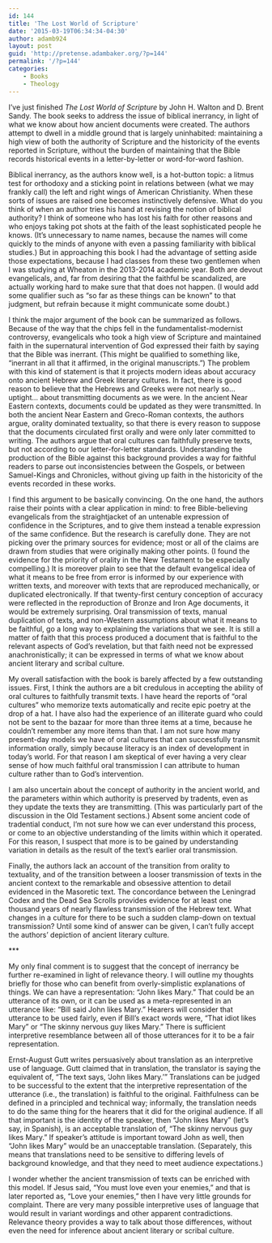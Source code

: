 ```yaml
---
id: 144
title: 'The Lost World of Scripture'
date: '2015-03-19T06:34:34-04:30'
author: adamb924
layout: post
guid: 'http://pretense.adambaker.org/?p=144'
permalink: '/?p=144'
categories:
    - Books
    - Theology
---
```


I’ve just finished *The Lost World of Scripture* by John H. Walton and D. Brent Sandy. The book seeks to address the issue of biblical inerrancy, in light of what we know about how ancient documents were created. The authors attempt to dwell in a middle ground that is largely uninhabited: maintaining a high view of both the authority of Scripture and the historicity of the events reported in Scripture, without the burden of maintaining that the Bible records historical events in a letter-by-letter or word-for-word fashion.

Biblical inerrancy, as the authors know well, is a hot-button topic: a litmus test for orthodoxy and a sticking point in relations between (what we may frankly call) the left and right wings of American Christianity. When these sorts of issues are raised one becomes instinctively defensive. What do you think of when an author tries his hand at revising the notion of biblical authority? I think of someone who has lost his faith for other reasons and who enjoys taking pot shots at the faith of the least sophisticated people he knows. (It’s unnecessary to name names, because the names will come quickly to the minds of anyone with even a passing familiarity with biblical studies.) But in approaching this book I had the advantage of setting aside those expectations, because I had classes from these two gentlemen when I was studying at Wheaton in the 2013-2014 academic year. Both are devout evangelicals, and, far from desiring that the faithful be scandalized, are actually working hard to make sure that that does not happen. (I would add some qualifier such as “so far as these things can be known” to that judgment, but refrain because it might communicate some doubt.)

I think the major argument of the book can be summarized as follows. Because of the way that the chips fell in the fundamentalist-modernist controversy, evangelicals who took a high view of Scripture and maintained faith in the supernatural intervention of God expressed their faith by saying that the Bible was inerrant. (This might be qualified to something like, “inerrant in all that it affirmed, in the original manuscripts.”) The problem with this kind of statement is that it projects modern ideas about accuracy onto ancient Hebrew and Greek literary cultures. In fact, there is good reason to believe that the Hebrews and Greeks were not nearly so… uptight… about transmitting documents as we were. In the ancient Near Eastern contexts, documents could be updated as they were transmitted. In both the ancient Near Eastern and Greco-Roman contexts, the authors argue, orality dominated textuality, so that there is every reason to suppose that the documents circulated first orally and were only later committed to writing. The authors argue that oral cultures can faithfully preserve texts, but not according to our letter-for-letter standards. Understanding the production of the Bible against this background provides a way for faithful readers to parse out inconsistencies between the Gospels, or between Samuel-Kings and Chronicles, without giving up faith in the historicity of the events recorded in these works.

I find this argument to be basically convincing. On the one hand, the authors raise their points with a clear application in mind: to free Bible-believing evangelicals from the straightjacket of an untenable expression of confidence in the Scriptures, and to give them instead a tenable expression of the same confidence. But the research is carefully done. They are not picking over the primary sources for evidence; most or all of the claims are drawn from studies that were originally making other points. (I found the evidence for the priority of orality in the New Testament to be especially compelling.) It is moreover plain to see that the default evangelical idea of what it means to be free from error is informed by our experience with written texts, and moreover with texts that are reproduced mechanically, or duplicated electronically. If that twenty-first century conception of accuracy were reflected in the reproduction of Bronze and Iron Age documents, it would be extremely surprising. Oral transmission of texts, manual duplication of texts, and non-Western assumptions about what it means to be faithful, go a long way to explaining the variations that we see. It is still a matter of faith that this process produced a document that is faithful to the relevant aspects of God’s revelation, but that faith need not be expressed anachronistically; it can be expressed in terms of what we know about ancient literary and scribal culture.

My overall satisfaction with the book is barely affected by a few outstanding issues. First, I think the authors are a bit credulous in accepting the ability of oral cultures to faithfully transmit texts. I have heard the reports of “oral cultures” who memorize texts automatically and recite epic poetry at the drop of a hat. I have also had the experience of an illiterate guard who could not be sent to the bazaar for more than three items at a time, because he couldn’t remember any more items than that. I am not sure how many present-day models we have of oral cultures that can successfully transmit information orally, simply because literacy is an index of development in today’s world. For that reason I am skeptical of ever having a very clear sense of how much faithful oral transmission I can attribute to human culture rather than to God’s intervention.

I am also uncertain about the concept of authority in the ancient world, and the parameters within which authority is preserved by tradents, even as they update the texts they are transmitting. (This was particularly part of the discussion in the Old Testament sections.) Absent some ancient code of tradential conduct, I’m not sure how we can ever understand this process, or come to an objective understanding of the limits within which it operated. For this reason, I suspect that more is to be gained by understanding variation in details as the result of the text’s earlier oral transmission.

Finally, the authors lack an account of the transition from orality to textuality, and of the transition between a looser transmission of texts in the ancient context to the remarkable and obsessive attention to detail evidenced in the Masoretic text. The concordance between the Leningrad Codex and the Dead Sea Scrolls provides evidence for at least one thousand years of nearly flawless transmission of the Hebrew text. What changes in a culture for there to be such a sudden clamp-down on textual transmission? Until some kind of answer can be given, I can’t fully accept the authors’ depiction of ancient literary culture.

\*\*\*

My only final comment is to suggest that the concept of inerrancy be further re-examined in light of relevance theory. I will outline my thoughts briefly for those who can benefit from overly-simplistic explanations of things. We can have a representation: “John likes Mary.” That could be an utterance of its own, or it can be used as a meta-represented in an utterance like: “Bill said John likes Mary.” Hearers will consider that utterance to be used fairly, even if Bill’s exact words were, “That idiot likes Mary” or “The skinny nervous guy likes Mary.” There is sufficient interpretive resemblance between all of those utterances for it to be a fair representation.

Ernst-August Gutt writes persuasively about translation as an interpretive use of language. Gutt claimed that in translation, the translator is saying the equivalent of, “The text says, ‘John likes Mary.’” Translations can be judged to be successful to the extent that the interpretive representation of the utterance (i.e., the translation) is faithful to the original. Faithfulness can be defined in a principled and technical way; informally, the translation needs to do the same thing for the hearers that it did for the original audience. If all that important is the identity of the speaker, then “John likes Mary” (let’s say, in Spanish), is an acceptable translation of, “The skinny nervous guy likes Mary.” If speaker’s attitude is important toward John as well, then “John likes Mary” would be an unacceptable translation. (Separately, this means that translations need to be sensitive to differing levels of background knowledge, and that they need to meet audience expectations.)

I wonder whether the ancient transmission of texts can be enriched with this model. If Jesus said, “You must love even your enemies,” and that is later reported as, “Love your enemies,” then I have very little grounds for complaint. There are very many possible interpretive uses of language that would result in variant wordings and other apparent contradictions. Relevance theory provides a way to talk about those differences, without even the need for inference about ancient literary or scribal culture.